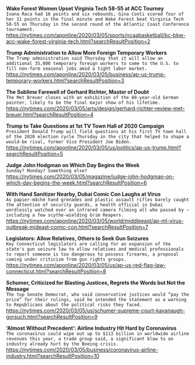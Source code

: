 **Wake Forest Women Upset Virginia Tech 58-55 at ACC Tourney**\
`Ivana Raca had 16 points and six rebounds, Gina Conti scored four of her 11 points in the final minute and Wake Forest beat Virginia Tech 58-55 on Thursday in the second round of the Atlantic Coast Conference tournament.`\
https://nytimes.com/aponline/2020/03/05/sports/ncaabasketball/bc-bkw-acc-wake-forest-virginia-tech.html?searchResultPosition=2

**Trump Administration to Allow More Foreign Temporary Workers**\
`The Trump administration said Thursday that it will allow an additional 35,000 temporary foreign workers to come to the U.S. to fill non-farm seasonal jobs amid a tight labor market.`\
https://nytimes.com/aponline/2020/03/05/business/ap-us-trump-temporary-workers.html?searchResultPosition=3

**The Sublime Farewell of Gerhard Richter, Master of Doubt**\
`The Met Breuer closes with an exhibition of the 88-year-old German painter, likely to be the final major show of his lifetime.`\
https://nytimes.com/2020/03/05/arts/design/gerhard-richter-review-met-breuer.html?searchResultPosition=4

**Trump to Take Questions at 1st TV Town Hall of 2020 Campaign**\
`President Donald Trump will field questions at his first TV town hall of the 2020 election cycle Thursday in the city that helped to shape a would-be rival, former Vice President Joe Biden.`\
https://nytimes.com/aponline/2020/03/05/us/politics/ap-us-trump.html?searchResultPosition=5

**Judge John Hodgman on Which Day Begins the Week**\
`Sunday? Monday? Something else?`\
https://nytimes.com/2020/03/05/magazine/judge-john-hodgman-on-which-day-begins-the-week.html?searchResultPosition=6

**With Hand Sanitizer Nearby, Dubai Comic Con Laughs at Virus**\
`As papier-mâché hand grenades and plastic assault rifles barely caught the attention of security guards, a health official in Dubai wordlessly watched over an infrared camera filming all who passed by — including a few scythe-wielding Grim Reapers. `\
https://nytimes.com/aponline/2020/03/05/world/middleeast/ap-ml-virus-outbreak-mideast-comic-con.html?searchResultPosition=7

**Legislators: Allow Relatives, Others to Seek Gun Seizures**\
`Key Connecticut legislators are calling for an expansion of the state's gun seizure law to allow relatives and medical professionals to report someone is too dangerous to possess firearms, a proposal coming under criticism from gun rights groups.`\
https://nytimes.com/aponline/2020/03/05/us/ap-us-red-flag-law-connecticut.html?searchResultPosition=8

**Schumer, Criticized for Blasting Justices, Regrets the Words but Not the Message**\
`The top Senate Democrat, who said conservative justices would “pay the price” for their rulings, said he intended the statement as a warning to Republicans about the political risks they faced.`\
https://nytimes.com/2020/03/05/us/schumer-supreme-court-kavanaugh-gorsuch.html?searchResultPosition=9

**‘Almost Without Precedent’: Airline Industry Hit Hard by Coronavirus**\
`The coronavirus could wipe out up to $113 billion in worldwide airline revenues this year, a trade group said, a significant blow to an industry already hurt by the Boeing crisis.`\
https://nytimes.com/2020/03/05/business/coronavirus-airline-industry.html?searchResultPosition=10

